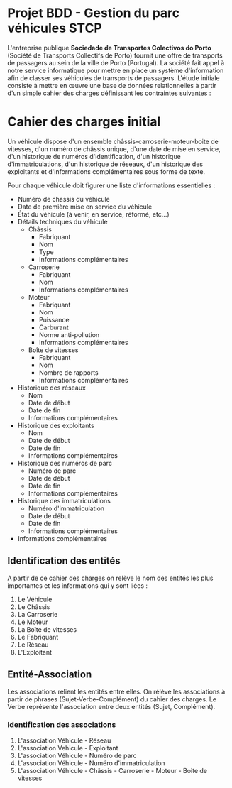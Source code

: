 # Projet BDD - Gestion du parc véhicules STCP

L'entreprise publique **Sociedade de Transportes Colectivos do Porto** (Société de Transports Collectifs de Porto) fournit une offre de transports de passagers au sein de la ville de Porto (Portugal). La société fait appel à notre service informatique pour mettre en place un système d'information afin de classer ses véhicules de transports de passagers. L'étude initiale consiste à mettre en œuvre une base de données relationnelles à partir d'un simple cahier des charges définissant les contraintes suivantes :

# Cahier des charges initial

Un véhicule dispose d'un ensemble châssis-carroserie-moteur-boite de vitesses, d'un numéro de châssis unique, d'une date de mise en service, d'un historique de numéros d'identification, d'un historique d'immatriculations, d'un historique de réseaux, d'un historique des exploitants et d'informations complémentaires sous forme de texte. 

Pour chaque véhicule doit figurer une liste d'informations essentielles :
* Numéro de chassis du véhicule
* Date de première mise en service du véhicule
* État du véhicule (à venir, en service, réformé, etc...)
* Détails techniques du véhicule
    * Châssis
        * Fabriquant
        * Nom
        * Type
        * Informations complémentaires
    * Carroserie
        * Fabriquant
        * Nom
        * Informations complémentaires
    * Moteur
        * Fabriquant
        * Nom
        * Puissance
        * Carburant
        * Norme anti-pollution
        * Informations complémentaires
    * Boîte de vitesses
        * Fabriquant
        * Nom
        * Nombre de rapports
        * Informations complémentaires
* Historique des réseaux
    * Nom
    * Date de début
    * Date de fin
    * Informations complémentaires
* Historique des exploitants
    * Nom
    * Date de début
    * Date de fin
    * Informations complémentaires
* Historique des numéros de parc
    * Numéro de parc
    * Date de début
    * Date de fin
    * Informations complémentaires
* Historique des immatriculations
    * Numéro d'immatriculation
    * Date de début
    * Date de fin
    * Informations complémentaires
* Informations complémentaires

## Identification des entités

A partir de ce cahier des charges on relève le nom des entités les plus importantes et les informations qui y sont liées :
1. Le Véhicule
2. Le Châssis
3. La Carroserie
4. Le Moteur
5. La Boîte de vitesses
6. Le Fabriquant
7. Le Réseau
8. L'Exploitant

## Entité-Association

Les associations relient les entités entre elles. On rélève les associations à partir de phrases (Sujet-Verbe-Complément) du
cahier des charges. Le Verbe représente l'association entre deux entités (Sujet, Complément).

### Identification des associations

1. L'association Véhicule - Réseau
2. L'association Vehicule - Exploitant
3. L'association Véhicule - Numéro de parc
4. L'association Véhicule - Numéro d'immatriculation
5. L'association Véhicule - Châssis - Carroserie - Moteur - Boite de vitesses

